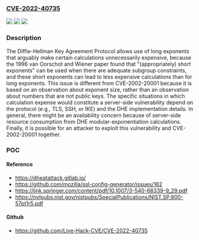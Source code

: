 ### [CVE-2022-40735](https://cve.mitre.org/cgi-bin/cvename.cgi?name=CVE-2022-40735)
![](https://img.shields.io/static/v1?label=Product&message=n%2Fa&color=blue)
![](https://img.shields.io/static/v1?label=Version&message=n%2Fa&color=blue)
![](https://img.shields.io/static/v1?label=Vulnerability&message=n%2Fa&color=brighgreen)

### Description

The Diffie-Hellman Key Agreement Protocol allows use of long exponents that arguably make certain calculations unnecessarily expensive, because the 1996 van Oorschot and Wiener paper found that "(appropriately) short exponents" can be used when there are adequate subgroup constraints, and these short exponents can lead to less expensive calculations than for long exponents. This issue is different from CVE-2002-20001 because it is based on an observation about exponent size, rather than an observation about numbers that are not public keys. The specific situations in which calculation expense would constitute a server-side vulnerability depend on the protocol (e.g., TLS, SSH, or IKE) and the DHE implementation details. In general, there might be an availability concern because of server-side resource consumption from DHE modular-exponentiation calculations. Finally, it is possible for an attacker to exploit this vulnerability and CVE-2002-20001 together.

### POC

#### Reference
- https://dheatattack.gitlab.io/
- https://github.com/mozilla/ssl-config-generator/issues/162
- https://link.springer.com/content/pdf/10.1007/3-540-68339-9_29.pdf
- https://nvlpubs.nist.gov/nistpubs/SpecialPublications/NIST.SP.800-57pt1r5.pdf

#### Github
- https://github.com/Live-Hack-CVE/CVE-2022-40735

